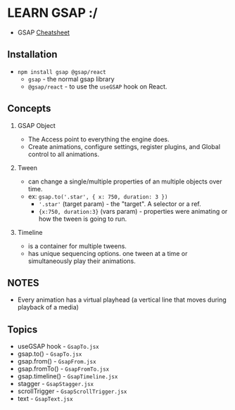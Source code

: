 # LEARN GSAP :/

- GSAP [Cheatsheet](https://gsap.com/cheatsheet/)

## Installation

- `npm install gsap @gsap/react`
  - `gsap` - the normal gsap library
  - `@gsap/react` - to use the `useGSAP` hook on React.

## Concepts

1. GSAP Object

   - The Access point to everything the engine does.
   - Create animations, configure settings, register plugins, and Global control to all animations.

2. Tween

   - can change a single/multiple properties of an multiple objects over time.
   - ex: `gsap.to('.star', { x: 750, duration: 3 }) `
     - `'.star'` (target param) - the "target". A selector or a ref.
     - `{x:750, duration:3}` (vars param) - properties were animating or how the tween is going to run.

3. Timeline
   - is a container for multiple tweens.
   - has unique sequencing options. one tween at a time or simultaneously play their animations.

## NOTES

- Every animation has a virtual playhead (a vertical line that moves during playback of a media)

## Topics

- useGSAP hook - `GsapTo.jsx`
- gsap.to() - `GsapTo.jsx`
- gsap.from() - `GsapFrom.jsx`
- gsap.fromTo() - `GsapFromTo.jsx`
- gsap.timeline() - `GsapTimeline.jsx`
- stagger - `GsapStagger.jsx`
- scrollTrigger - `GsapScrollTrigger.jsx`
- text - `GsapText.jsx`
